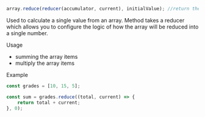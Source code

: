 ```js
array.reduce(reducer(accumulator, current), initialValue); //return the single value - result of reducer function iterating over each item
```
Used to calculate a single value from an array. Method takes a reducer which allows you to configure the logic of how the array will be reduced into a single number.

Usage
- summing the array items
- multiply the array items

Example
```javascript
const grades = [10, 15, 5];

const sum = grades.reduce((total, current) => { 
    return total + current;
}, 0);
```

